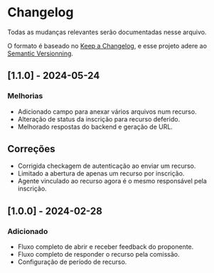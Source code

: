 # Changelog
Todas as mudanças relevantes serão documentadas nesse arquivo.

O formato é baseado no [Keep a Changelog](https://keepachangelog.com/pt-BR/1.1.0), e esse projeto adere ao [Semantic Versionning](https://semver.org/spec/v2.0.0.html).

## [1.1.0] - 2024-05-24
### Melhorias
- Adicionado campo para anexar vários arquivos num recurso.
- Alteração de status da inscrição para recurso deferido.
- Melhorado respostas do backend e geração de URL.

## Correções
- Corrigida checkagem de autenticação ao enviar um recurso.
- Limitado a abertura de apenas um recurso por inscrição.
- Agente vinculado ao recurso agora é o mesmo responsável pela inscrição.

## [1.0.0] - 2024-02-28
### Adicionado
- Fluxo completo de abrir e receber feedback do proponente.
- Fluxo completo de responder o recurso pela comissão.
- Configuração de período de recurso.

